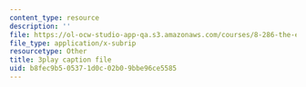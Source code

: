```yaml
---
content_type: resource
description: ''
file: https://ol-ocw-studio-app-qa.s3.amazonaws.com/courses/8-286-the-early-universe-fall-2013/b8fec9b505371d0c02b09bbe96ce5585_m00PjHTq6jU.srt
file_type: application/x-subrip
resourcetype: Other
title: 3play caption file
uid: b8fec9b5-0537-1d0c-02b0-9bbe96ce5585
---
```

